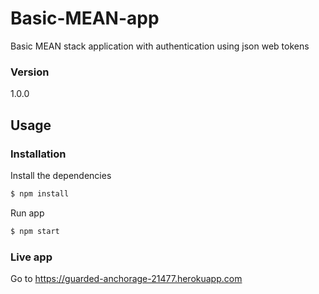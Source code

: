# Basic-MEAN-app
Basic MEAN stack application with authentication using json web tokens

### Version
1.0.0

## Usage

### Installation

Install the dependencies

```sh
$ npm install
```
Run app

```sh
$ npm start
```

### Live app

Go to https://guarded-anchorage-21477.herokuapp.com
